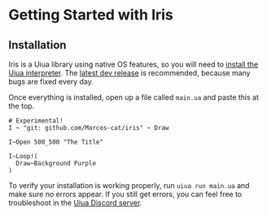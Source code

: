 # Getting Started with Iris

## Installation

Iris is a Uiua library using native OS features, so you will need to
[install the Uiua interpreter](https://www.uiua.org/install). The
[latest dev release](https://github.com/uiua-lang/uiua/releases/tag/latest) is
recommended, because many bugs are fixed every day.

Once everything is installed, open up a file called `main.ua` and paste this at
the top.

```uiua
# Experimental!
I ~ "git: github.com/Marcos-cat/iris" ~ Draw

I~Open 500_500 "The Title"

I~Loop!(
  Draw~Background Purple
)
```

To verify your installation is working properly, run `uiua run main.ua` and make
sure no errors appear. If you still get errors, you can feel free to troubleshoot in
the [Uiua Discord server](https://discord.com/invite/3r9nrfYhCc).
